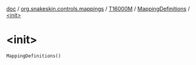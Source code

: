 [doc](../../../index.md) / [org.snakeskin.controls.mappings](../../index.md) / [T16000M](../index.md) / [MappingDefinitions](index.md) / [&lt;init&gt;](./-init-.md)

# &lt;init&gt;

`MappingDefinitions()`